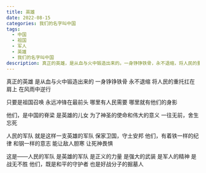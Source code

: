 ```yaml
---
title: 英雄
date: 2022-08-15
categories: 我们的名字叫中国
tags:
  - 中国
  - 祖国
  - 军人
  - 英雄
  - 我们的名字叫中国
description: 真正的英雄，是从血与火中锻造出来的。一身铮铮铁骨，永不退缩，将人民的重托扛在肩上，在风雨中逆行！
---
```


真正的英雄
是从血与火中锻造出来的
一身铮铮铁骨
永不退缩
将人民的重托扛在肩上
在风雨中逆行
<!--more-->
只要是祖国召唤
永远冲锋在最前头
哪里有人民需要
哪里就有他们的身影

他们，是中国的脊梁
是英雄的儿女
为了神圣的使命和伟大的意义
一往无前，舍生忘死

人民的军队
就是这样一支英雄的军队
保家卫国，守土安邦
他们，有着铁一样的纪律
和钢一样的意志
能让敌人胆寒
让死神畏惧

这是——人民的军队
是英雄的军队
是正义的力量
是强大的武装
是军人的精神
是战无不胜
他们，既是和平的守护者
也是好战分子的掘墓人

